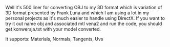 Well it's 500 liner for converting OBJ to my 3D format which is variation of 3D format presented by Frank Luna and 
which I am using a lot in my personal projects as it's much easier to handle using DirectX. If you want to try it out name obj and associated mtl vena2
and run the code, you should get konwersja.txt with your model converted.

It supports:
Materials,
Normals,
Tangents,
Uvs
